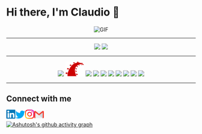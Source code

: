 # Hi there, I'm Claudio 👋


<div style="display: inline_block" align="center">
  <img align="center" alt="GIF" src="https://i.pinimg.com/originals/e4/26/70/e426702edf874b181aced1e2fa5c6cde.gif"/>
</div>

---

<div style="display: inline_block" align="center">
  <img height="170em" src="https://github-readme-stats.vercel.app/api?username=ClaudioFerreir&show_icons=true&&include_all_commits=true&count_private=true&theme=radical"/>
  <img height="170em" src="https://github-readme-stats.vercel.app/api/top-langs/?username=ClaudioFerreir&layout=compact&langs_count=20&theme=radical"/>
</div>

---

<div style="display: inline_block" align="center">
  <a src="https://www.ruby-lang.org/"><img src="https://img.icons8.com/color/48/000000/ruby-programming-language.png"/></a>
  <img height="40" width="50" src="https://raw.githubusercontent.com/devicons/devicon/master/icons/rails/rails-plain.svg">
  <a src="https://www.w3schools.com/html/"><img src="https://img.icons8.com/color/48/000000/html-5.png"/></a>
  <a src="https://www.w3schools.com/css/"><img src="https://img.icons8.com/color/48/000000/css3.png"/></a>
  <a src="https://getbootstrap.com/"><img src="https://img.icons8.com/color/48/000000/bootstrap.png"/></a>
  <a src="https://www.javascript.com/"><img src="https://img.icons8.com/color/48/000000/javascript.png"/></a>
  <a src="https://www.figma.com/"><img src="https://img.icons8.com/color/48/000000/figma.png"/></a>
  <a src="https://visualstudio.microsoft.com/"><img src="https://img.icons8.com/color/48/000000/visual-studio.png"/></a>
  <a src="https://github.com/"><img src="https://img.icons8.com/color/48/000000/github--v1.png"/></a>
  <a src="https://www.w3schools.com/html/"><img src="https://img.icons8.com/color/48/000000/heroku.png"/></a>
</div>

---

## Connect with me 
<div style="display: inline_block" align="center">
  <a href="https://www.linkedin.com/in/claudioferreirajr">
    <img align="left" alt="Claudio Ferreira | Linkedin" width="24px" src="https://github.com/SatYu26/SatYu26/blob/master/Assets/Linkedin.svg" />
  </a> &nbsp;&nbsp;
  <a href="#">
    <img align="left" alt="Claudio Ferreira | Twitter" width="26px" src="https://github.com/SatYu26/SatYu26/blob/master/Assets/Twitter.svg" />
  </a> &nbsp;&nbsp;
  <a href="https://www.instagram.com/claudioferreira.jr/">
    <img align="left" alt="Claudio Ferreira | Instagram" width="24px" src="https://github.com/SatYu26/SatYu26/blob/master/Assets/Instagram.svg" />
  </a> &nbsp;&nbsp;
  <a href="mailto:claudioferreirajr@hotmail.com">
    <img align="left" alt="Claudio Ferreira | Hotmail" width="26px" src="https://github.com/SatYu26/SatYu26/blob/master/Assets/Gmail.svg" />
  </a>
</div>

[![Ashutosh's github activity graph](https://github-readme-activity-graph.cyclic.app/graph?username=claudioferreir&bg_color=000000&color=ffffff&line=26a269&point=26a269&area=true&hide_border=true)](https://github.com/ashutosh00710/github-readme-activity-graph)
